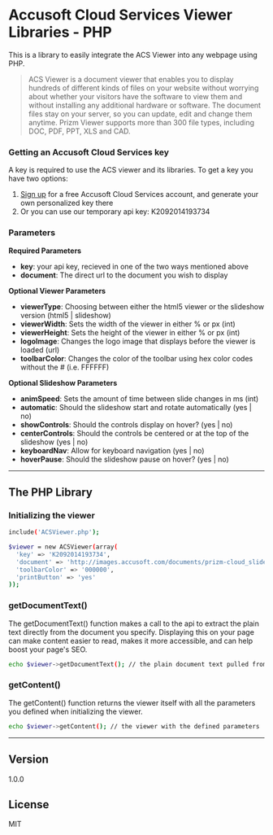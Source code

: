 # Accusoft Cloud Services Viewer Libraries - PHP

This is a library to easily integrate the ACS Viewer into any webpage using PHP.

> ACS Viewer is a document viewer that enables you to display hundreds of different kinds of files on your website without worrying about whether your visitors have the software to view them and without installing any additional hardware or software. The document files stay on your server, so you can update, edit and change them anytime. Prizm Viewer supports more than 300 file types, including DOC, PDF, PPT, XLS and CAD.

### Getting an Accusoft Cloud Services key

A key is required to use the ACS viewer and its libraries. To get a key you have two options:
1. [Sign up] for a free Accusoft Cloud Services account, and generate your own personalized key there
2. Or you can use our temporary api key: K2092014193734

### Parameters
**Required Parameters**

- **key**: your api key, recieved in one of the two ways mentioned above
- **document**: The direct url to the document you wish to display

**Optional Viewer Parameters**

- **viewerType**: Choosing between either the html5 viewer or the slideshow version (html5 | slideshow)
- **viewerWidth**: Sets the width of the viewer in either % or px (int)
- **viewerHeight**: Sets the height of the viewer in either % or px (int)
- **logoImage**: Changes the logo image that displays before the viewer is loaded (url)
- **toolbarColor**: Changes the color of the toolbar using hex color codes without the # (i.e. FFFFFF)

**Optional Slideshow Parameters**

- **animSpeed**: Sets the amount of time between slide changes in ms (int)
- **automatic**: Should the slideshow start and rotate automatically (yes | no)
- **showControls**: Should the controls display on hover? (yes | no)
- **centerControls**: Should the controls be centered or at the top of the slideshow (yes | no)
- **keyboardNav**: Allow for keyboard navigation (yes | no)
- **hoverPause**: Should the slideshow pause on hover? (yes | no)

---

## The PHP Library

### Initializing the viewer
```sh
include('ACSViewer.php');

$viewer = new ACSViewer(array(
  'key' => 'K2092014193734',
  'document' => 'http://images.accusoft.com/documents/prizm-cloud_slides.pdf',
  'toolbarColor' => '000000',
  'printButton' => 'yes'
));
```

### getDocumentText()
The getDocumentText() function makes a call to the api to extract the plain text directly from the document you specify. Displaying this on your page can make content easier to read, makes it more accessible, and can help boost your page's SEO.
```sh
echo $viewer->getDocumentText(); // the plain document text pulled from the file
```


### getContent()
The getContent() function returns the viewer itself with all the parameters you defined when initializing the viewer.
```sh
echo $viewer->getContent(); // the viewer with the defined parameters
```

---

Version
----
1.0.0

License
----
MIT

[sign up]:https://cloudportal.accusoft.com/
